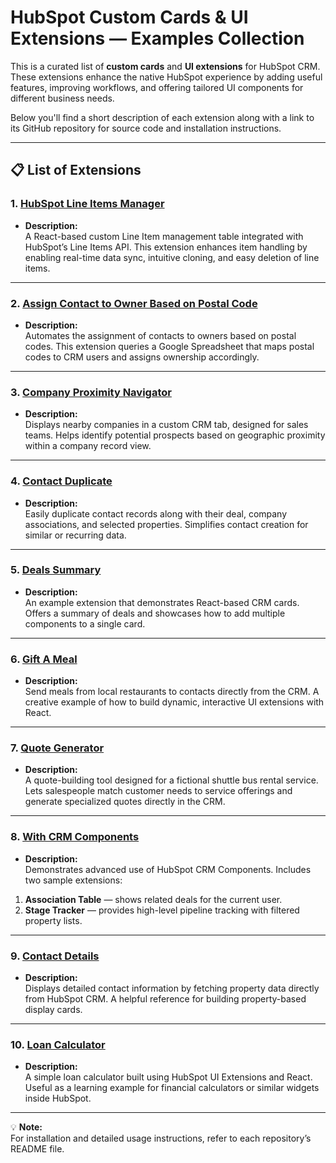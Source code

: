 # HubSpot Custom Cards & UI Extensions — Examples Collection

This is a curated list of **custom cards** and **UI extensions** for HubSpot CRM. These extensions enhance the native HubSpot experience by adding useful features, improving workflows, and offering tailored UI components for different business needs.

Below you'll find a short description of each extension along with a link to its GitHub repository for source code and installation instructions.

---

## 📋 List of Extensions

### 1. [HubSpot Line Items Manager](https://github.com/devadigax/Hubspot-Line-Items-Manager)
- **Description:**  
A React-based custom Line Item management table integrated with HubSpot’s Line Items API. This extension enhances item handling by enabling real-time data sync, intuitive cloning, and easy deletion of line items.

---

### 2. [Assign Contact to Owner Based on Postal Code](https://github.com/Antoinebr/HubSpot-crm-extension-assign-contact-to-owner-based-on-postal-code)
- **Description:**  
Automates the assignment of contacts to owners based on postal codes. This extension queries a Google Spreadsheet that maps postal codes to CRM users and assigns ownership accordingly.

---

### 3. [Company Proximity Navigator](https://github.com/HubSpot/ui-extensions-examples/tree/main/company-proximity-navigator)
- **Description:**  
Displays nearby companies in a custom CRM tab, designed for sales teams. Helps identify potential prospects based on geographic proximity within a company record view.

---

### 4. [Contact Duplicate](https://github.com/HubSpot/ui-extensions-examples/tree/main/contact-duplicate)
- **Description:**  
Easily duplicate contact records along with their deal, company associations, and selected properties. Simplifies contact creation for similar or recurring data.

---

### 5. [Deals Summary](https://github.com/HubSpot/ui-extensions-examples/tree/main/deals-summary)
- **Description:**  
An example extension that demonstrates React-based CRM cards. Offers a summary of deals and showcases how to add multiple components to a single card.

---

### 6. [Gift A Meal](https://github.com/HubSpot/ui-extensions-examples/tree/main/example-meal-order)
- **Description:**  
Send meals from local restaurants to contacts directly from the CRM. A creative example of how to build dynamic, interactive UI extensions with React.

---

### 7. [Quote Generator](https://github.com/HubSpot/ui-extensions-examples/tree/main/quote-generator)
- **Description:**  
A quote-building tool designed for a fictional shuttle bus rental service. Lets salespeople match customer needs to service offerings and generate specialized quotes directly in the CRM.

---

### 8. [With CRM Components](https://github.com/HubSpot/ui-extensions-examples/tree/main/with-crm-components)
- **Description:**  
Demonstrates advanced use of HubSpot CRM Components. Includes two sample extensions:  
1. **Association Table** — shows related deals for the current user.  
2. **Stage Tracker** — provides high-level pipeline tracking with filtered property lists.

---

### 9. [Contact Details](https://github.com/devadigax/Contact-Details)
- **Description:**  
Displays detailed contact information by fetching property data directly from HubSpot CRM. A helpful reference for building property-based display cards.

---

### 10. [Loan Calculator](https://github.com/champetoso/ui-ext-loan-calculator)
- **Description:**  
A simple loan calculator built using HubSpot UI Extensions and React. Useful as a learning example for financial calculators or similar widgets inside HubSpot.

---

💡 **Note:**  
For installation and detailed usage instructions, refer to each repository’s README file.
